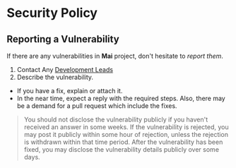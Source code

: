 # Security Policy

## Reporting a Vulnerability

If there are any vulnerabilities in **Mai** project, don't hesitate to _report them_.

1. Contact Any [Development Leads](https://github.com/xFGhoul/Mai/blob/dev/AUTHORS.md)
2. Describe the vulnerability.

- If you have a fix, explain or attach it.
- In the near time, expect a reply with the required steps. Also, there may be a demand for a pull request which include the fixes.

> You should not disclose the vulnerability publicly if you haven't received an answer in some weeks.
> If the vulnerability is rejected, you may post it publicly within some hour of rejection, unless the rejection is withdrawn within that time period.
> After the vulnerability has been fixed, you may disclose the vulnerability details publicly over some days.
